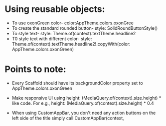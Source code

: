 # Using reusable objects:

- To use oxonGreen color- color:AppTheme.colors.oxonGree
- To create the standard rounded button- style: SolidRoundButtonStyle()
- To style text- style: Theme.of(context).textTheme.headline2
- T0 style text with different color- style: Theme.of(context).textTheme.headline2!.copyWith(color: AppTheme.colors.oxonGreen)

# Points to note:

- Every Scaffold should have its backgroundColor property set to AppTheme.colors.oxonGreen
- Make responsive UI using height: (MediaQuery.of(context).size.height) * <percent value of the screen to be occupied> like code. For e.g., height: (MediaQuery.of(context).size.height) * 0.4
- When using CustomAppBar, you don't need any action buttons on the left side of the title simply call CustomAppBar(context, <title>)
If you do need action buttons, call CustomAppBar(context, <title>, <list of widgets that will be rendered as action buttons>)
  
- Keep in mind that the screen resolution of user's phone could be different from that of your emulator. So, design accordingly.
- Extract and refactor codes which are reusable and keep it in separate file. And also document how to use it.


# Creating responsive UI:

- Whenever possible, use the textTheme of the custom AppTheme as it is already made responsive.
  Use it in this way-
  ```Text(
        "Guide The Way",
        style: Theme.of(context)
            .textTheme
            .headline3!
            .copyWith(color: AppTheme.colors.oxonGreen),
                    )```
- Update the project. Then run the app in your usual emulator.
- Note the output value of print("responsiveMultiplier value = $responsiveMultiplier"); 
  (called in size_config) code from the logcat
- Using this multiplier value, transform every value which is responsible for a responsive UI 
  (for e.g., size of images, button, text, etc.)
- Python code for transformation is:
  ```
  def calc(currentValue, responsiveMultiplier):
    newValue = currentValue / responsiveMultiplier
    print('%.2f' % (newValue))
  
  ```
- Use the newValue value to replace your values in this way:
    Suppose my margin value is this-
  ```
  margin: EdgeInsets.only(top: 80.0)
  ```
  And in my case, the result value is 11.71 (= 80 / responsiveMultiplier).
  Then I would replace 80 with '11.71 * SizeConfig.responsiveMultiplier', as shown below-
  
  ```
  margin: EdgeInsets.only(top: 11.71 * SizeConfig.responsiveMultiplier)
  ```